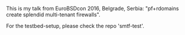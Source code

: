 This is my talk from EuroBSDcon 2016, Belgrade, Serbia:
"pf+rdomains create splendid multi-tenant firewalls".

For the testbed-setup, please check the repo 'smtf-test'.

